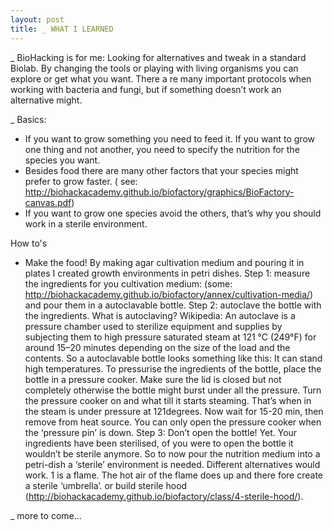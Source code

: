 ```yaml
---
layout: post
title: _ WHAT I LEARNED
---
```

_ BioHacking is for me:
Looking for alternatives and tweak in a standard Biolab. By changing the tools or playing with living organisms you can explore or get what you want. There a re many important protocols when working with bacteria and fungi, but if something doesn’t work an alternative might. 

_ Basics:
- If you want to grow something you need to feed it. If you want to grow one thing and not another, you need to specify the nutrition for the species you want.
- Besides food there are many other factors that your species might prefer to grow faster. ( see: http://biohackacademy.github.io/biofactory/graphics/BioFactory-canvas.pdf)
- If you want to grow one species avoid the others, that’s why you should work in a sterile environment. 

How to's
- Make the food! By making agar cultivation medium and pouring it in plates I created growth environments in petri dishes.
Step 1: measure the ingredients for you cultivation medium: (some: http://biohackacademy.github.io/biofactory/annex/cultivation-media/) and pour them in a autoclavable bottle.
Step 2: autoclave the bottle with the ingredients. What is autoclaving? Wikipedia: An autoclave is a pressure chamber used to sterilize equipment and supplies by subjecting them to high pressure saturated steam at 121 °C (249°F) for around 15–20 minutes depending on the size of the load and the contents.
So a autoclavable bottle looks something like this:<img src="http://www.camlab.co.uk/images/thumbs/0009172.gif" alt="" /> 
It can stand high temperatures. To pressurise the ingredients of the bottle, place the bottle in a pressure cooker. Make sure the lid is closed but not completely otherwise the bottle might burst under all the pressure. Turn the pressure cooker on and what till it starts steaming. That’s when in the steam is under pressure at 121degrees. Now wait for 15-20 min, then remove from heat source. You can only open the pressure cooker when the ‘pressure pin’ is down. 
Step 3: Don’t open the bottle! Yet. Your ingredients have been sterilised, of you were to open the bottle it wouldn’t be sterile anymore. So to now pour the nutrition medium into a petri-dish a ‘sterile’ environment is needed. Different alternatives would work. 1 is a flame. The hot air of the flame does up and there fore create a sterile ‘umbrella’. 
 or build sterile hood (http://biohackacademy.github.io/biofactory/class/4-sterile-hood/).

_ more to come...
